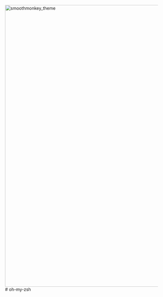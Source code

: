 <img width="929" alt="smoothmonkey_theme" src="https://user-images.githubusercontent.com/17438047/114493114-40eb8300-9c5d-11eb-89da-fb87e60f9325.png">
# oh-my-zsh
